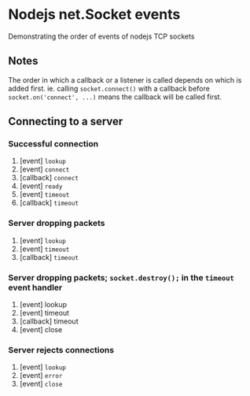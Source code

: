 # Nodejs net.Socket events
Demonstrating the order of events of nodejs TCP sockets

## Notes
The order in which a callback or a listener is called depends on which is added first.
ie. calling `socket.connect()` with a callback before `socket.on('connect', ...)` means the
callback will be called first.

## Connecting to a server
### Successful connection
1. [event] `lookup`
2. [event] `connect`
3. [callback] `connect`
4. [event] `ready`
5. [event] `timeout`
6. [callback] `timeout`

### Server dropping packets
1. [event] `lookup`
2. [event] `timeout`
3. [callback] `timeout`

### Server dropping packets; `socket.destroy();` in the `timeout` event handler
1. [event] lookup
2. [event] timeout
3. [callback] timeout
4. [event] close

### Server rejects connections
1. [event] `lookup`
2. [event] `error`
3. [event] `close`
